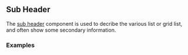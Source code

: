 ## Sub Header

The [sub header](https://material.google.com/components/subheaders.html) component is used to decribe the various list or grid list, and often show some secondary information.

### Examples
